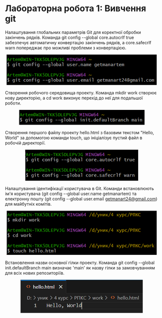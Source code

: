 # Лабораторна робота 1: Вивчення git

Налаштування глобальних параметрів Git для коректної обробки закінчень рядків. Команда git config --global core.autocrlf true забезпечує автоматичну конвертацію закінчень рядків, а core.safecrlf warn попереджає про можливі проблеми з конвертацією.
<p align="center">
  <img src="Screenshots/(1).png" alt="(1)"/>
</p>

Створення робочого середовища проекту. Команда mkdir work створює нову директорію, а cd work виконує перехід до неї для подальшої роботи.
<p align="center">
  <img src="Screenshots/(2).png" alt="(2)"/>
</p>

Створення першого файлу проекту hello.html з базовим текстом "Hello, World" за допомогою команди touch, що ініціалізує пустий файл в робочій директорії.
<p align="center">
  <img src="Screenshots/(3).png" alt="(3)"/>
</p>

Налаштування ідентифікації користувача в Git. Команди встановлюють ім'я користувача (git config --global user.name getmanartem) та електронну пошту (git config --global user.email getmanart24@gmail.com) для майбутніх комітів.
<p align="center">
  <img src="Screenshots/(4).png" alt="(4)"/>
</p>

Встановлення назви основної гілки проекту. Команда git config --global init.defaultBranch main визначає 'main' як назву гілки за замовчуванням для всіх нових репозиторіїв.
<p align="center">
  <img src="Screenshots/(5).png" alt="(5)"/>
</p>
